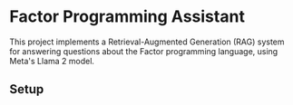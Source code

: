 # Factor Programming Assistant

This project implements a Retrieval-Augmented Generation (RAG) system for answering questions about the Factor programming language, using Meta's Llama 2 model.

## Setup